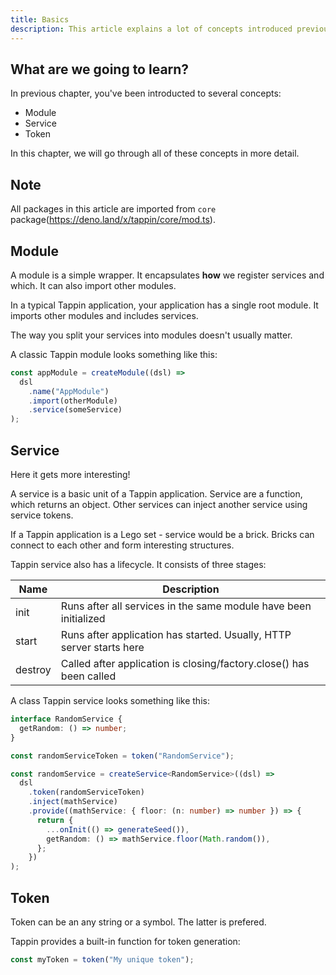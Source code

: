 ```yaml
---
title: Basics
description: This article explains a lot of concepts introduced previously.
---
```


## What are we going to learn?

In previous chapter, you've been introducted to several concepts:

- Module
- Service
- Token

In this chapter, we will go through all of these concepts in more detail.

## Note

All packages in this article are imported from `core`
package(https://deno.land/x/tappin/core/mod.ts).

## Module

A module is a simple wrapper. It encapsulates **how** we register services and
which. It can also import other modules.

In a typical Tappin application, your application has a single root module. It
imports other modules and includes services.

The way you split your services into modules doesn't usually matter.

A classic Tappin module looks something like this:

```ts
const appModule = createModule((dsl) =>
  dsl
    .name("AppModule")
    .import(otherModule)
    .service(someService)
);
```

## Service

Here it gets more interesting!

A service is a basic unit of a Tappin application. Service are a function, which
returns an object. Other services can inject another service using service
tokens.

If a Tappin application is a Lego set - service would be a brick. Bricks can
connect to each other and form interesting structures.

Tappin service also has a lifecycle. It consists of three stages:

| Name    | Description                                                          |
| ------- | -------------------------------------------------------------------- |
| init    | Runs after all services in the same module have been initialized     |
| start   | Runs after application has started. Usually, HTTP server starts here |
| destroy | Called after application is closing/factory.close() has been called  |

A class Tappin service looks something like this:

```ts
interface RandomService {
  getRandom: () => number;
}

const randomServiceToken = token("RandomService");

const randomService = createService<RandomService>((dsl) =>
  dsl
    .token(randomServiceToken)
    .inject(mathService)
    .provide((mathService: { floor: (n: number) => number }) => {
      return {
        ...onInit(() => generateSeed()),
        getRandom: () => mathService.floor(Math.random()),
      };
    })
);
```

## Token

Token can be an any string or a symbol. The latter is prefered.

Tappin provides a built-in function for token generation:

```ts
const myToken = token("My unique token");
```
